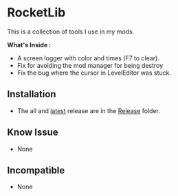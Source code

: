 # RocketLib

This is a collection of tools I use in my mods.

**What's Inside :**  

* A screen logger with color and times (F7 to clear).
* Fix for avoiding the mod manager for being destroy
* Fix the bug where the cursor in LevelEditor was stuck.

## Installation

* The all and [latest](./Release/RocketLib.zip) release are in the [Release](./Release/) folder.

## Know Issue

* None

## Incompatible

* None
